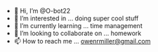 - 👋 Hi, I’m @O-bot22
- 👀 I’m interested in ... doing super cool stuff
- 🌱 I’m currently learning ... time management
- 💞️ I’m looking to collaborate on ... homework
- 📫 How to reach me ... owenrmiller@gmail.com

<!---
O-bot22/O-bot22 is a ✨ special ✨ repository because its `README.md` (this file) appears on your GitHub profile.
You can click the Preview link to take a look at your changes.
--->
